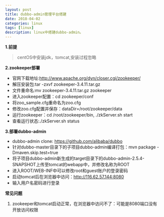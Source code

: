 ```yaml
---
layout: post
title: dubbo-admin管理平台搭建
date: 2018-04-02
categories: linux
tags: [linux]
description: linux中搭建dubbo-admin。
---
```


**1.前提**<br/>
> centOS中安装jdk，tomcat,安装过程忽略

**2.zookeeper部署**
- 官网下载地址:http://www.apache.org/dyn/closer.cgi/zookeeper/
- 解压安装包:tar -zxvf  zookeeper-3.4.11.tar.gz
- 文件重命名:mv zookeeper-3.4.11.tar.gz zookeeper
- 进入zookeeper配置：cd zookeeper/conf
- 将zoo_sample.cfg重命名为zoo.cfg
- 修改zoo.cfg配置并保存：dataDir=/root/zookeeper/data
- 运行zookeeper：cd /root/zookeeper/bin, ./zkServer.sh start
- 查看运行状态:./zkServer.sh status

**3.部署dubbo-admin**
- dubbo-admin clone: https://github.com/alibaba/dubbo
- 针对dubbo-master目录下的子项目dubbo-admin编译打包：mvn package -Dmaven.skip.test=true
- 将子项目dubbo-admin新生成的target目录下的dubbo-admin-2.5.4-SNAPSHOT上传至tomcat的webapp中，并修改名称为ROOT
- 进入ROOT/WEB-INF中可以修改root和guest账户的登录密码
- 启动tomcat后在浏览器中访问：http://116.62.57.144:8080
- 输入用户名密码进行登录

**常见问题**
1. zookeeper和tomcat启动正常，在浏览器中访问不了：可能是8080端口没有开放访问权限










